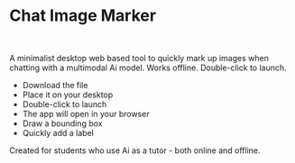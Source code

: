 # Chat Image Marker

<br>

A minimalist desktop web based tool to quickly mark up images when chatting with a multimodal Ai model. Works offline. Double-click to launch.

- Download the file
- Place it on your desktop
- Double-click to launch
- The app will open in your browser
- Draw a bounding box
- Quickly add a label

Created for students who use Ai as a tutor - both online and offline.
